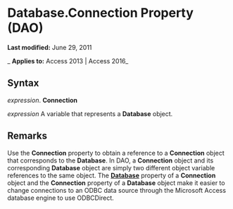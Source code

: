 
# Database.Connection Property (DAO)

 **Last modified:** June 29, 2011

 _ **Applies to:** Access 2013 | Access 2016_





## Syntax

 _expression_. **Connection**

 _expression_ A variable that represents a **Database** object.


## Remarks

Use the  **Connection** property to obtain a reference to a **Connection** object that corresponds to the **Database**. In DAO, a **Connection** object and its corresponding **Database** object are simply two different object variable references to the same object. The **[Database](cf871353-0ea4-f995-6e0e-812af443daf9.md)** property of a **Connection** object and the **Connection** property of a **Database** object make it easier to change connections to an ODBC data source through the Microsoft Access database engine to use ODBCDirect.

